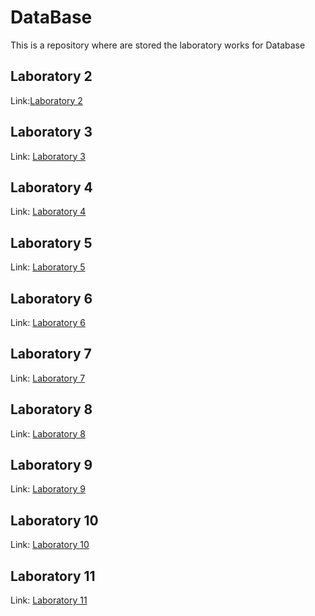 # DataBase

This is a repository where are stored the laboratory works for Database



## Laboratory 2

Link:[Laboratory 2](https://github.com/verasv81/DataBase/blob/master/Laboratory%202/Lab2.md)




## Laboratory 3



Link: [Laboratory 3](https://github.com/verasv81/DataBase/blob/master/Laboratory%203/Lab3.md)



## Laboratory 4



Link: [Laboratory 4](https://github.com/verasv81/DataBase/blob/master/Laboratory%204/lab4.md)



## Laboratory 5


Link: [Laboratory 5](https://github.com/verasv81/DataBase/blob/master/Laboratory%205/lab-5.md)



## Laboratory 6


Link: [Laboratory 6](https://github.com/verasv81/DataBase/blob/master/Laboratory%206/Lab6.md)


## Laboratory 7

Link: [Laboratory 7](https://github.com/verasv81/DataBase/blob/master/Laboratory%207/lab7.md)


## Laboratory 8

Link: [Laboratory 8](https://github.com/verasv81/DataBase/blob/master/Laboratory%208/lab8.md)


## Laboratory 9

Link: [Laboratory 9](https://github.com/verasv81/DataBase/blob/master/Laboratory%209/lab9.md)


## Laboratory 10

Link: [Laboratory 10](https://github.com/verasv81/DataBase/blob/master/Laboratory%2010/lab10.md)


## Laboratory 11

Link: [Laboratory 11](https://github.com/verasv81/DataBase/blob/master/Laboratory%2011/lab11.md)
